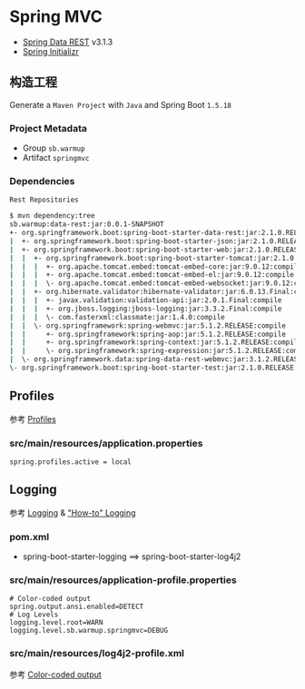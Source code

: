 # Spring MVC

- [Spring Data REST](https://spring.io/projects/spring-data-rest) v3.1.3
- [Spring Initializr](https://start.spring.io/)

## 构造工程

Generate a `Maven Project` with `Java` and Spring Boot `1.5.18`

### Project Metadata

- Group `sb.warmup`
- Artifact `springmvc`

### Dependencies

`Rest Repositories`

```bash
$ mvn dependency:tree
sb.warmup:data-rest:jar:0.0.1-SNAPSHOT
+- org.springframework.boot:spring-boot-starter-data-rest:jar:2.1.0.RELEASE:compile
|  +- org.springframework.boot:spring-boot-starter-json:jar:2.1.0.RELEASE:compile
|  +- org.springframework.boot:spring-boot-starter-web:jar:2.1.0.RELEASE:compile
|  |  +- org.springframework.boot:spring-boot-starter-tomcat:jar:2.1.0.RELEASE:compile
|  |  |  +- org.apache.tomcat.embed:tomcat-embed-core:jar:9.0.12:compile
|  |  |  +- org.apache.tomcat.embed:tomcat-embed-el:jar:9.0.12:compile
|  |  |  \- org.apache.tomcat.embed:tomcat-embed-websocket:jar:9.0.12:compile
|  |  +- org.hibernate.validator:hibernate-validator:jar:6.0.13.Final:compile
|  |  |  +- javax.validation:validation-api:jar:2.0.1.Final:compile
|  |  |  +- org.jboss.logging:jboss-logging:jar:3.3.2.Final:compile
|  |  |  \- com.fasterxml:classmate:jar:1.4.0:compile
|  |  \- org.springframework:spring-webmvc:jar:5.1.2.RELEASE:compile
|  |     +- org.springframework:spring-aop:jar:5.1.2.RELEASE:compile
|  |     +- org.springframework:spring-context:jar:5.1.2.RELEASE:compile
|  |     \- org.springframework:spring-expression:jar:5.1.2.RELEASE:compile
|  \- org.springframework.data:spring-data-rest-webmvc:jar:3.1.2.RELEASE:compile
\- org.springframework.boot:spring-boot-starter-test:jar:2.1.0.RELEASE:test
```

## Profiles

参考 [Profiles](https://docs.spring.io/spring-boot/docs/1.5.18.RELEASE/reference/html/boot-features-profiles.html)

### src/main/resources/application.properties

```
spring.profiles.active = local
```

## Logging

参考 [Logging](https://docs.spring.io/spring-boot/docs/1.5.18.RELEASE/reference/html/boot-features-logging.html) & ["How-to" Logging](https://docs.spring.io/spring-boot/docs/1.5.18.RELEASE/reference/html/howto-logging.html)

### pom.xml

- spring-boot-starter-logging ==> spring-boot-starter-log4j2

### src/main/resources/application-profile.properties

```
# Color-coded output
spring.output.ansi.enabled=DETECT
# Log Levels
logging.level.root=WARN
logging.level.sb.warmup.springmvc=DEBUG
```

### src/main/resources/log4j2-profile.xml

参考 [Color-coded output](http://wiki.li3huo.com/apache_log4j#Color-coded_output) 